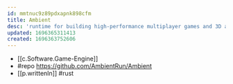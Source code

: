 ```yaml
---
id: mmtnuc9z89pdxapnk898cfm
title: Ambient
desc: 'runtime for building high-performance multiplayer games and 3D applications, powered by WebAssembly, Rust and WebGPU'
updated: 1696365311413
created: 1696363752606
---
```


- [[c.Software.Game-Engine]]
- #repo https://github.com/AmbientRun/Ambient
- [[p.writtenIn]] #rust